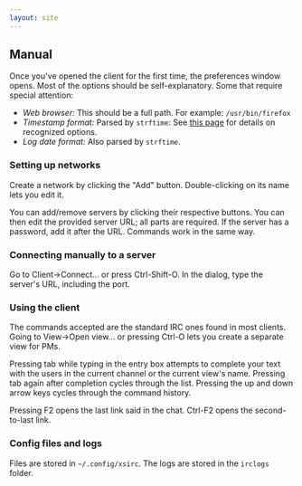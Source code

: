```yaml
---
layout: site
---
```


Manual
------

Once you've opened the client for the first time, the preferences window opens.
Most of the options should be self-explanatory. Some that require special attention:

* *Web browser:* This should be a full path. For example: `/usr/bin/firefox`
* *Timestamp format:* Parsed by `strftime`: See
[this page](http://linux.die.net/man/3/strftime) for details on recognized options.
* *Log date format:* Also parsed by `strftime`.

### Setting up networks

Create a network by clicking the "Add" button. Double-clicking on its name lets
you edit it.

You can add/remove servers by clicking their respective buttons. You can then
edit the provided server URL; all parts are required. If the server has a password,
add it after the URL. Commands work in the same way.

### Connecting manually to a server

Go to Client->Connect... or press Ctrl-Shift-O. In the dialog, type the server's
URL, including the port.

### Using the client

The commands accepted are the standard IRC ones found in most clients. Going to
View->Open view... or pressing Ctrl-O lets you create a separate view for PMs.

Pressing tab while typing in the entry box attempts to complete your text with
the users in the current channel or the current view's name. Pressing tab again
after completion cycles through the list. Pressing the up and down arrow keys
cycles through the command history.

Pressing F2 opens the last link said in the chat. Ctrl-F2 opens the second-to-last
link.

### Config files and logs

Files are stored in `~/.config/xsirc`. The logs are stored in the `irclogs` folder.
